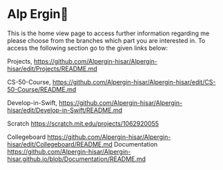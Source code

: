 # Alp Ergin👋
This is the home view page to access further information regarding me please choose from the branches which part you are interested in.
To access the following section go to the given links below:

Projects,
https://github.com/Alpergin-hisar/Alpergin-hisar/edit/Projects/README.md

CS-50-Course,
https://github.com/Alpergin-hisar/Alpergin-hisar/edit/CS-50-Course/README.md

Develop-in-Swift,
https://github.com/Alpergin-hisar/Alpergin-hisar/edit/Develop-in-Swift/README.md

Scratch
https://scratch.mit.edu/projects/1062920055

Collegeboard
https://github.com/Alpergin-hisar/Alpergin-hisar/edit/Collegeboard/README.md
Documentation
https://github.com/Alpergin-hisar/Alpergin-hisar.github.io/blob/Documentation/README.md
<!--
**Alpergin-hisar/Alpergin-hisar** is a ✨ _special_ ✨ repository because its `README.md` (this file) appears on your GitHub profile.

Here are some ideas to get you started:

- 🔭 I’m currently working on ...
- 🌱 I’m currently learning ...
- 👯 I’m looking to collaborate on ...
- 🤔 I’m looking for help with ...
- 💬 Ask me about ...
- 📫 How to reach me: ...
- 😄 Pronouns: ...
- ⚡ Fun fact: ...
-->
